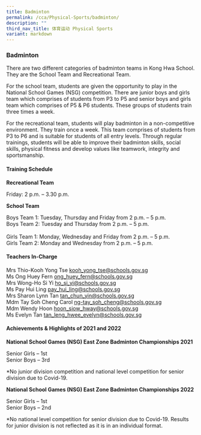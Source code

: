 ```yaml
---
title: Badminton
permalink: /cca/Physical-Sports/badminton/
description: ""
third_nav_title: 体育运动 Physical Sports
variant: markdown
---
```

### Badminton

There are two different categories of badminton teams in Kong Hwa School. They are the School Team and Recreational Team.

  

For the school team, students are given the opportunity to play in the National School Games (NSG) competition. There are junior boys and girls team which comprises of students from P3 to P5 and senior boys and girls team which comprises of P5 &amp; P6 students. These groups of students train three times a week. 

  

For the recreational team, students will play badminton in a non-competitive environment. They train once a week. This team comprises of students from P3 to P6 and is suitable for students of all entry levels. Through regular trainings, students will be able to improve their badminton skills, social skills, physical fitness and develop values like teamwork, integrity and sportsmanship.

  

#### Training Schedule

**Recreational Team**

Friday: 2 p.m. – 3.30 p.m.

  

**School Team**

Boys Team 1: Tuesday, Thursday and Friday from 2 p.m. – 5 p.m.<br>
Boys Team 2: Tuesday and Thursday from 2 p.m. – 5 p.m.<br><br>
Girls Team 1: Monday, Wednesday and Friday from 2 p.m. – 5 p.m.<br>
Girls Team 2: Monday and Wednesday from 2 p.m. – 5 p.m.

#### Teachers In-Charge

Mrs Thio-Kooh Yong Tse&nbsp;[kooh\_yong\_tse@schools.gov.sg](mailto:kooh_yong_tse@schools.gov.sg)<br>
Ms Ong Huey Fern&nbsp;[ong\_huey\_fern@schools.gov.sg](mailto:ong_huey_fern@schools.gov.sg)<br>
Mrs Wong-Ho Si Yi&nbsp;[ho\_si\_yi@schools.gov.sg](mailto:ho_si_yi@schools.gov.sg)<br>
Ms Pay Hui Ling&nbsp;[pay\_hui\_ling@schools.gov.sg](mailto:pay_hui_ling@schools.gov.sg)<br>
Mrs Sharon Lynn Tan&nbsp;[tan\_chun\_yin@schools.gov.sg](mailto:tan_chun_yin@schools.gov.sg)<br>
Mdm Tay Soh Cheng Carol [ng-tay\_soh\_cheng@schools.gov.sg](mailto:ng-tay_soh_cheng@schools.gov.sg)<br>
Mdm Wendy Hoon&nbsp;[hoon\_siow\_hway@schools.gov.sg](mailto:hoon_siow_hway@schools.gov.sg)<br>
Ms Evelyn Tan&nbsp;[tan\_leng\_hwee\_evelyn@schools.gov.sg](mailto:tan_leng_hwee_evelyn@schools.gov.sg)

#### Achievements &amp; Highlights of 2021 and 2022

**National School Games (NSG) East Zone Badminton Championships 2021**

Senior Girls – 1st<br>
Senior Boys – 3rd

  

\*No junior division competition and national level competition for senior division due to Covid-19.

  

**National School Games (NSG) East Zone Badminton Championships 2022**

Senior Girls – 1st<br>
Senior Boys – 2nd

  

\*No national level competition for senior division due to Covid-19. Results for junior division is not reflected as it is in an individual format.